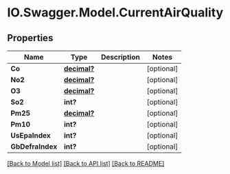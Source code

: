 # IO.Swagger.Model.CurrentAirQuality
## Properties

Name | Type | Description | Notes
------------ | ------------- | ------------- | -------------
**Co** | [**decimal?**](BigDecimal.md) |  | [optional] 
**No2** | [**decimal?**](BigDecimal.md) |  | [optional] 
**O3** | [**decimal?**](BigDecimal.md) |  | [optional] 
**So2** | **int?** |  | [optional] 
**Pm25** | [**decimal?**](BigDecimal.md) |  | [optional] 
**Pm10** | **int?** |  | [optional] 
**UsEpaIndex** | **int?** |  | [optional] 
**GbDefraIndex** | **int?** |  | [optional] 

[[Back to Model list]](../README.md#documentation-for-models) [[Back to API list]](../README.md#documentation-for-api-endpoints) [[Back to README]](../README.md)

